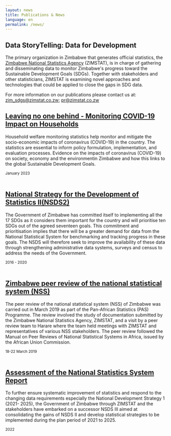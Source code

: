 ```yaml
---
layout: news
title: Publications & News
language: en
permalink: /news/
---
```


## Data StoryTelling: Data for Development

The primary organization in Zimbabwe that generates official statistics, the [Zimbabwe National Statistics Agency](http://www.zimstat.co.zw/) (ZIMSTAT), is in charge of gathering and disseminating data to monitor Zimbabwe's progress toward the Sustainable Development Goals (SDGs). Together with stakeholders and other statisticians, ZIMSTAT is examining novel approaches and technologies that could be applied to close the gaps in SDG data.

For more information on our publications please contact us at: <zim_sdgs@zimstat.co.zw>; <pr@zimstat.co.zw>

## [Leaving no one behind - Monitoring COVID-19 Impact on Households](https://zimbabwe.opendataforafrica.org/wadppcg/monitoring-covid-19-impact-on-households)
 
Household welfare monitoring statistics help monitor and mitigate the socio-economic impacts of coronavirus (COVID-19) in the country. The statistics are essential to inform policy formulation, implementation, and evaluation processes. Evidence on the impacts of coronavirus (COVID-19) on society, economy and the environmentin Zimbabwe and how this links to the global Sustainable Development Goals.
 
<small> January 2023</small>
<br>
<br>
## [National Strategy for the Development of Statistics II(NSDS2)](https://www.zimstat.co.zw/wp-content/uploads/nss/2023/ZIMBABWE_NSS_PEER_REVIEW_REPORT.pdf)

The Government of Zimbabwe has committed itself to implementing all the 17 SDGs as it considers them important for the country and will prioritise ten SDGs out of the agreed seventeen goals. This commitment and prioritisation implies that there will be a greater demand for data from the National Statistical System for benchmarking and tracking progress in these goals. The NSDS will therefore seek to improve the availability of these data through strengthening administrative data systems, surveys and census to address the needs of the Government.
 
<small>2016 - 2020</small>
<br>
<br>
## [Zimbabwe peer review of the national statistical system (NSS)](https://www.zimstat.co.zw/wp-content/uploads/nss/2023/ZIMBABWE_NSS_PEER_REVIEW_REPORT.pdf)

The peer review of the national statistical system (NSS) of Zimbabwe was carried out in March 2019 as part of the Pan-African Statistics (PAS) Programme. The review involved the study of documentation submitted by the Zimbabwe National Statistics Agency, ZIMSTAT, and a visit by a peer review team to Harare where the team held meetings with ZIMSTAT and representatives of various NSS stakeholders. The peer review followed the Manual on Peer Reviews of National Statistical Systems in Africa, issued by the African Union Commission.
 
<small>18-22 March 2019</small>
<br>
<br>
## [Assessment of the National Statistics System Report](https://www.zimstat.co.zw/wp-content/uploads/2022/NSDS/Zimbabwe_National_Statistical_System_Assessment_Report_Aug2022.pdf)

To further ensure systematic improvement of statistics and respond to the changing data requirements especially the National Development Strategy 1 (2021- 2025), the Government of Zimbabwe through ZIMSTAT and the stakeholders have embarked on a successor NSDS III aimed at consolidating the gains of NSDS II and develop statistical strategies to be implemented during the plan period of 2021 to 2025.
 
<small>2022</small>
